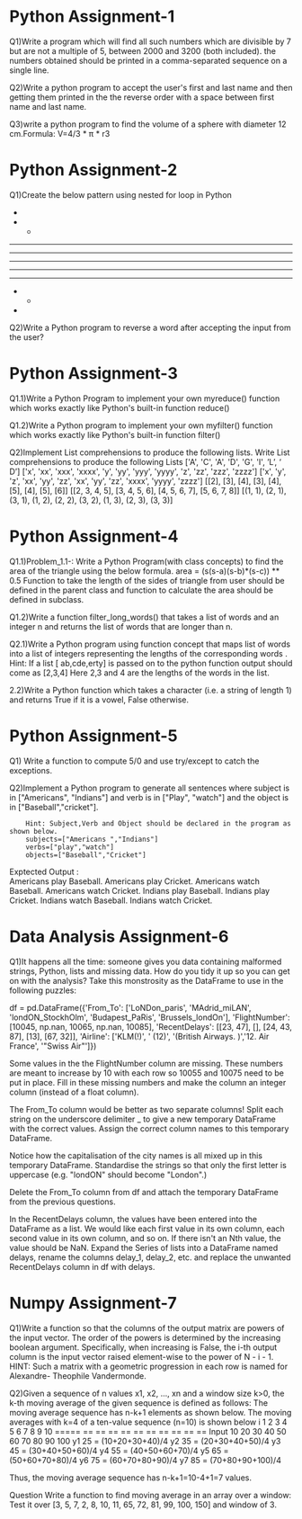 # Python Assignment-1

Q1)Write a program which will find all such numbers which are divisible by 7 but are not a multiple of 5, between 2000 and 3200 (both included). the numbers obtained should be printed in a comma-separated sequence on a single line.

Q2)Write a python program to accept the user's first and last name and then getting them printed in the the reverse order with a space between first name and last name.

Q3)write a python program to find the volume of a sphere with diameter 12 cm.Formula: V=4/3 * π * r3

# Python Assignment-2

Q1)Create the below pattern using nested for loop in Python

*
* *
* * *
* * * *
* * * * *
* * * *
* * *
* *
*

Q2)Write a Python program to reverse a word after accepting the input from the user?

# Python Assignment-3

Q1.1)Write a Python Program to implement your own myreduce() function which works exactly like Python's built-in function reduce()

Q1.2)Write a Python program to implement your own myfilter() function which works exactly like Python's built-in function filter()

Q2)Implement List comprehensions to produce the following lists. Write List comprehensions to produce the following Lists ['A', 'C', 'A', 'D', 'G', 'I', ’L’, ‘ D’] ['x', 'xx', 'xxx', 'xxxx', 'y', 'yy', 'yyy', 'yyyy', 'z', 'zz', 'zzz', 'zzzz'] ['x', 'y', 'z', 'xx', 'yy', 'zz', 'xx', 'yy', 'zz', 'xxxx', 'yyyy', 'zzzz'] [[2], [3], [4], [3], [4], [5], [4], [5], [6]] [[2, 3, 4, 5], [3, 4, 5, 6], [4, 5, 6, 7], [5, 6, 7, 8]] [(1, 1), (2, 1), (3, 1), (1, 2), (2, 2), (3, 2), (1, 3), (2, 3), (3, 3)]


# Python Assignment-4

Q1.1)Problem_1.1-: Write a Python Program(with class concepts) to find the area of the triangle using the below formula.
area = (s(s-a)(s-b)*(s-c)) ** 0.5
Function to take the length of the sides of triangle from user should be defined in the parent class and function to calculate the area should be defined in subclass.

Q1.2)Write a function filter_long_words() that takes a list of words and an integer n and returns the list of words that are longer than n.

Q2.1)Write a Python program using function concept that maps list of words into a list of integers representing the lengths of the corresponding words . Hint: If a list [ ab,cde,erty] is passed on to the python function output should come as [2,3,4] Here 2,3 and 4 are the lengths of the words in the list.

2.2)Write a Python function which takes a character (i.e. a string of length 1) and returns True if it is a vowel, False otherwise.

# Python Assignment-5

Q1) Write a function to compute 5/0 and use try/except to catch the exceptions.

Q2)Implement a Python program to generate all sentences where subject is in ["Americans", "Indians"] and verb is in ["Play", "watch"] and the object is in ["Baseball","cricket"].

        Hint: Subject,Verb and Object should be declared in the program as shown below.                
        subjects=["Americans ","Indians"]
        verbs=["play","watch"]
        objects=["Baseball","Cricket"]

Exptected Output  :                       
                   Americans play Baseball.
                   Americans play Cricket.
                   Americans watch Baseball.
                   Americans watch Cricket.
                   Indians play Baseball.
                   Indians play Cricket.
                   Indians watch Baseball.
                   Indians watch Cricket.
                   
                  
 # Data Analysis Assignment-6
 
Q1)It happens all the time: someone gives you data containing malformed strings, Python, lists and missing data. How do you tidy it up so you can get on with the analysis? Take this monstrosity as the DataFrame to use in the following puzzles:

df = pd.DataFrame({'From_To': ['LoNDon_paris', 'MAdrid_miLAN', 'londON_StockhOlm', 'Budapest_PaRis', 'Brussels_londOn'], 'FlightNumber': [10045, np.nan, 10065, np.nan, 10085], 'RecentDelays': [[23, 47], [], [24, 43, 87], [13], [67, 32]], 'Airline': ['KLM(!)', ' (12)', '(British Airways. )','12. Air France', '"Swiss Air"']})

Some values in the the FlightNumber column are missing. These numbers are meant to increase by 10 with each row so 10055 and 10075 need to be put in place. Fill in these missing numbers and make the column an integer column (instead of a float column).

The From_To column would be better as two separate columns! Split each string on the underscore delimiter _ to give a new temporary DataFrame with the correct values. Assign the correct column names to this temporary DataFrame.

Notice how the capitalisation of the city names is all mixed up in this temporary DataFrame. Standardise the strings so that only the first letter is uppercase (e.g. "londON" should become "London".)

Delete the From_To column from df and attach the temporary DataFrame from the previous questions.

In the RecentDelays column, the values have been entered into the DataFrame as a list. We would like each first value in its own column, each second value in its own column, and so on. If there isn't an Nth value, the value should be NaN. Expand the Series of lists into a DataFrame named delays, rename the columns delay_1, delay_2, etc. and replace the unwanted RecentDelays column in df with delays.

# Numpy Assignment-7

Q1)Write a function so that the columns of the output matrix are powers of the input
vector.
The order of the powers is determined by the increasing boolean argument. Specifically, when
increasing is False, the i-th output column is the input vector raised element-wise to the power
of N - i - 1.
HINT: Such a matrix with a geometric progression in each row is named for Alexandre-
Theophile Vandermonde.


Q2)Given a sequence of n values x1, x2, ..., xn and a window size k>0, the k-th moving average of the given sequence is defined as follows: The moving average sequence has n-k+1 elements as shown below. The moving averages with k=4 of a ten-value sequence (n=10) is shown below i 1 2 3 4 5 6 7 8 9 10 ===== == == == == == == == == == == Input 10 20 30 40 50 60 70 80 90 100 y1 25 = (10+20+30+40)/4 y2 35 = (20+30+40+50)/4 y3 45 = (30+40+50+60)/4 y4 55 = (40+50+60+70)/4 y5 65 = (50+60+70+80)/4 y6 75 = (60+70+80+90)/4 y7 85 = (70+80+90+100)/4

Thus, the moving average sequence has n-k+1=10-4+1=7 values.

Question
Write a function to find moving average in an array over a window: Test it over [3, 5, 7, 2, 8, 10, 11, 65, 72, 81, 99, 100, 150] and window of 3.


